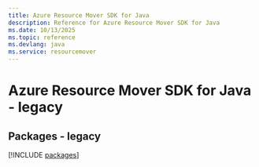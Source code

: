 ```yaml
---
title: Azure Resource Mover SDK for Java
description: Reference for Azure Resource Mover SDK for Java
ms.date: 10/13/2025
ms.topic: reference
ms.devlang: java
ms.service: resourcemover
---
```

# Azure Resource Mover SDK for Java - legacy
## Packages - legacy
[!INCLUDE [packages](resource-mover-index.md)]